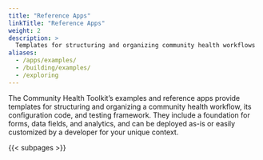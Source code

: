 ```yaml
---
title: "Reference Apps"
linkTitle: "Reference Apps"
weight: 2
description: >
  Templates for structuring and organizing community health workflows
aliases:
  - /apps/examples/
  - /building/examples/
  - /exploring
---
```


The Community Health Toolkit’s examples and reference apps provide templates for structuring and organizing a community health workflow, its configuration code, and testing framework. They include a foundation for forms, data fields, and analytics, and can be deployed as-is or easily customized by a developer for your unique context.

{{< subpages >}}
